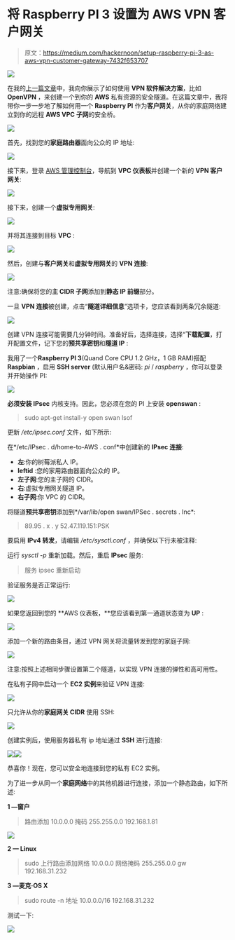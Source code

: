 # 将 Raspberry PI 3 设置为 AWS VPN 客户网关

> 原文：<https://medium.com/hackernoon/setup-raspberry-pi-3-as-aws-vpn-customer-gateway-7432f653707>

![](img/ff1be2dedfe80aa5c6561da1da1fc492.png)

在我的[上一篇文章](https://hackernoon.com/aws-openvpn-access-server-c9edaece035a)中，我向你展示了如何使用 **VPN 软件解决方案**，比如 **OpenVPN** ，来创建一个到你的 **AWS** 私有资源的安全隧道。在这篇文章中，我将带你一步一步地了解如何用一个 **Raspberry PI** 作为**客户网关**，从你的家庭网络建立到你的远程 **AWS VPC 子网**的安全桥。

![](img/8ca7061d14f9f6166ae0134b87f6126c.png)

首先，找到您的**家庭路由器**面向公众的 IP 地址:

![](img/4cf3cf94ff62aae97fad7c52003e5b85.png)

接下来，登录 [AWS 管理控制台](http://console.aws.amazon.com/console/home?region=us-east-1)，导航到 **VPC 仪表板**并创建一个新的 **VPN 客户网关**:

![](img/aa3ba92cb1155d3179b12b24f234bf69.png)

接下来，创建一个**虚拟专用网关**:

![](img/167538572f51831e4d91beb41ddbce23.png)

并将其连接到目标 **VPC** :

![](img/b7324911ab8f803e7edfbc38e759e4ed.png)

然后，创建与**客户网关**和**虚拟专用网关**的 **VPN 连接**:

![](img/0b990185b4831c8fe9becac2d6e011a9.png)

注意:确保将您的**主 CIDR 子网**添加到**静态 IP 前缀**部分。

一旦 **VPN 连接**被创建，点击“**隧道详细信息**”选项卡，您应该看到两条冗余隧道:

![](img/99470b13b81639e512f191259342bc03.png)

创建 VPN 连接可能需要几分钟时间。准备好后，选择连接，选择“**下载配置**，打开配置文件，记下您的**预共享密钥**和**隧道 IP** :

我用了一个**Raspberry PI 3**(Quand Core CPU 1.2 GHz，1 GB RAM)搭配 **Raspbian** ，启用 **SSH server** (默认用户名&密码: *pi* / *raspberry* ，你可以登录并开始操作 PI:

![](img/2d486eff2334946bf51ba0f3ab971846.png)

**必须安装 IPsec** 内核支持。因此，您必须在您的 PI 上安装 **openswan** :

> sudo apt-get install-y open swan lsof

更新 */etc/ipsec.conf* 文件，如下所示:

在*/etc/IPsec . d/home-to-AWS . conf*中创建新的 **IPsec 连接**:

*   **左**:你的树莓派私人 IP。
*   **leftid** :您的家用路由器面向公众的 IP。
*   **左子网**:您的主子网的 CIDR。
*   **右**:虚拟专用网关隧道 IP。
*   **右子网**:你 VPC 的 CIDR。

将隧道**预共享密钥**添加到*/var/lib/open swan/IPSec . secrets . Inc*:

> 89.95 . x . y 52.47.119.151:PSK

要启用 **IPv4 转发**，请编辑 */etc/sysctl.conf* ，并确保以下行未被注释:

运行 *sysctl -p* 重新加载。然后，重启 **IPsec** 服务:

> 服务 ipsec 重新启动

验证服务是否正常运行:

![](img/47bdc080f7bb1fcafe3d12c09c56a2b2.png)

如果您返回到您的 **AWS 仪表板，**您应该看到第一通道状态变为 **UP** :

![](img/3525338ffdc817b3b2b326d9a5cf083a.png)

添加一个新的路由条目，通过 VPN 网关将流量转发到您的家庭子网:

![](img/9275c08d338c5fc8e0cbdcd3215e7283.png)

注意:按照上述相同步骤设置第二个隧道，以实现 VPN 连接的弹性和高可用性。

在私有子网中启动一个 **EC2 实例**来验证 VPN 连接:

![](img/41142617db399047ec240ac7ab0c1e10.png)

只允许从你的**家庭网关 CIDR** 使用 SSH:

![](img/cfce35a939e6384a90b4774376934c68.png)

创建实例后，使用服务器私有 ip 地址通过 **SSH** 进行连接:

![](img/8bc155b7693bc1d867c2c767f965efd8.png)![](img/f975114824b6863e5a1e11edcdf6af34.png)

恭喜你！现在，您可以安全地连接到您的私有 EC2 实例。

为了进一步从同一个**家庭网络**中的其他机器进行连接，添加一个静态路由，如下所述:

**1 —窗户**

> 路由添加 10.0.0.0 掩码 255.255.0.0 192.168.1.81

![](img/01e46101677b34a7138f4b15044ea19d.png)

**2 — Linux**

> sudo 上行路由添加网络 10.0.0.0 网络掩码 255.255.0.0 gw 192.168.31.232

**3 —麦克·OS X**

> sudo route -n 地址 10.0.0.0/16 192.168.31.232

测试一下:

![](img/19c4648acd67fa0d64ddebec8efbe101.png)